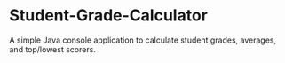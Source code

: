 # Student-Grade-Calculator
A simple Java console application to calculate student grades, averages, and top/lowest scorers.
